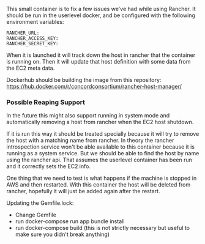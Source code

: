 This small container is to fix a few issues we've had while using Rancher.
It should be run in the userlevel docker, and be configured with the following
environment variables:

    RANCHER_URL:
    RANCHER_ACCESS_KEY:
    RANCHER_SECRET_KEY:

When it is launched it will track down the host in rancher that the container is running on.
Then it will update that host definition with some data from the EC2 meta data.

Dockerhub should be building the image from this repository:
https://hub.docker.com/r/concordconsortium/rancher-host-manager/

### Possible Reaping Support

In the future this might also support running in system mode and automatically
removing a host from rancher when the EC2 host shutdown.

If it is run this way it should be treated specially because it will try to remove the host with a matching name from rancher. In theory the rancher introspection service won't be able available to this container because it is
running as a system service. But we should be able to find the host by name using the rancher api. That
assumes the userlevel container has been run and it correctly sets the EC2 info.

One thing that we need to test is what happens if the machine is stopped in AWS and then restarted.
With this container the host will be deleted from rancher, hopefully it will just be added again after the restart.

Updating the Gemfile.lock:
- Change Gemfile
- run docker-compose run app bundle install
- run docker-compose build
   (this is not strictly necessary but useful to make sure you didn't break anything)
